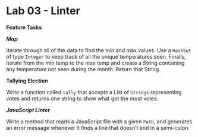 # Lab 03 - Linter 
**Feature Tasks**

 ***Map***

Iterate through all of the data to find the min and max values. Use a `HashSet` of type `Integer` to keep track of all the unique temperatures seen.
Finally, iterate from the min temp to the max temp and create a String containing any temperature not seen during the month. Return that String.

**Tallying Election**

Write a function called `tally` that accepts a List of `Strings` representing votes and returns one string to show what got the most votes.

***JavaScript Linter***

Write a method that reads a JavaScript file with a given `Path`, and generates an error message whenever it finds a line that doesn’t end in a semi-colon.

